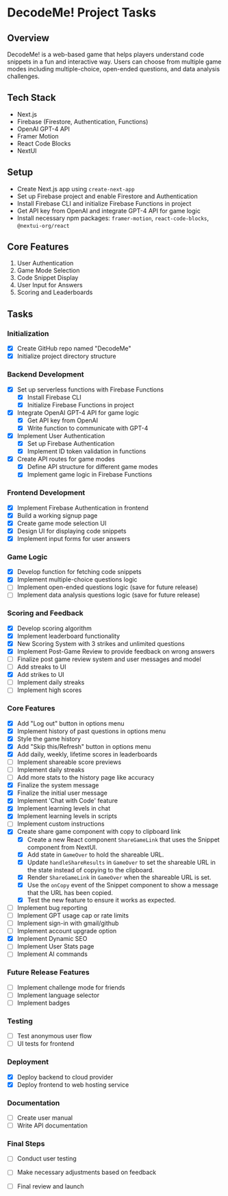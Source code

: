# DecodeMe! Project Tasks

## Overview
DecodeMe! is a web-based game that helps players understand code snippets in a fun and interactive way. Users can choose from multiple game modes including multiple-choice, open-ended questions, and data analysis challenges.

## Tech Stack
- Next.js
- Firebase (Firestore, Authentication, Functions)
- OpenAI GPT-4 API
- Framer Motion
- React Code Blocks
- NextUI

## Setup
- Create Next.js app using `create-next-app`
- Set up Firebase project and enable Firestore and Authentication
- Install Firebase CLI and initialize Firebase Functions in project
- Get API key from OpenAI and integrate GPT-4 API for game logic
- Install necessary npm packages: `framer-motion`, `react-code-blocks`, `@nextui-org/react`


## Core Features
1. User Authentication
2. Game Mode Selection
3. Code Snippet Display
4. User Input for Answers
5. Scoring and Leaderboards

## Tasks

### Initialization
- [x] Create GitHub repo named "DecodeMe"
- [x] Initialize project directory structure

### Backend Development
- [x] Set up serverless functions with Firebase Functions
  - [x] Install Firebase CLI
  - [x] Initialize Firebase Functions in project
- [x] Integrate OpenAI GPT-4 API for game logic
  - [x] Get API key from OpenAI
  - [x] Write function to communicate with GPT-4
- [x] Implement User Authentication
  - [x] Set up Firebase Authentication
  - [x] Implement ID token validation in functions
- [x] Create API routes for game modes
  - [x] Define API structure for different game modes
  - [x] Implement game logic in Firebase Functions

### Frontend Development
- [x] Implement Firebase Authentication in frontend
- [x] Build a working signup page
- [x] Create game mode selection UI
- [x] Design UI for displaying code snippets
- [x] Implement input forms for user answers

### Game Logic
- [x] Develop function for fetching code snippets
- [x] Implement multiple-choice questions logic
- [ ] Implement open-ended questions logic (save for future release)
- [ ] Implement data analysis questions logic (save for future release)

### Scoring and Feedback
- [x] Develop scoring algorithm
- [x] Implement leaderboard functionality
- [x] New Scoring System with 3 strikes and unlimited questions
- [x] Implement Post-Game Review to provide feedback on wrong answers
- [ ] Finalize post game review system and user messages and model
- [ ] Add streaks to UI
- [x] Add strikes to UI
- [ ] Implement daily streaks
- [ ] Implement high scores

### Core Features
- [x] Add "Log out" button in options menu
- [x] Implement history of past questions in options menu
- [x] Style the game history
- [x] Add "Skip this/Refresh" button in options menu
- [x] Add daily, weekly, lifetime scores in leaderboards
- [ ] Implement shareable score previews
- [ ] Implement daily streaks
- [ ] Add more stats to the history page like accuracy
- [x] Finalize the system message
- [x] Finalize the initial user message
- [x] Implement 'Chat with Code' feature
- [x] Implement learning levels in chat
- [x] Implement learning levels in scripts
- [ ] Implement custom instructions
- [x] Create share game component with copy to clipboard link
  - [x] Create a new React component `ShareGameLink` that uses the Snippet component from NextUI.
  - [x] Add state in `GameOver` to hold the shareable URL.
  - [x] Update `handleShareResults` in `GameOver` to set the shareable URL in the state instead of copying to the clipboard.
  - [x] Render `ShareGameLink` in `GameOver` when the shareable URL is set.
  - [x] Use the `onCopy` event of the Snippet component to show a message that the URL has been copied.
  - [x] Test the new feature to ensure it works as expected.

- [ ] Implement bug reporting
- [ ] Implement GPT usage cap or rate limits
- [ ] Implement sign-in with gmail/github
- [ ] Implement account upgrade option
- [x] Implement Dynamic SEO
- [ ] Implement User Stats page
- [ ] Implement AI commands

### Future Release Features
- [ ] Implement challenge mode for friends
- [ ] Implement language selector
- [ ] Implement badges
 
### Testing
- [ ] Test anonymous user flow
- [ ] UI tests for frontend

### Deployment
- [x] Deploy backend to cloud provider
- [x] Deploy frontend to web hosting service

### Documentation
- [ ] Create user manual
- [ ] Write API documentation

### Final Steps
- [ ] Conduct user testing
- [ ] Make necessary adjustments based on feedback
- [ ] Final review and launch


